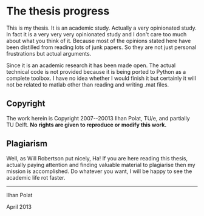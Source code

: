# The thesis progress

This is my thesis. It is an academic study. Actually a very opinionated study.
In fact it is a very very very opinionated study and I don't care too much 
about what you think of it. Because most of the opinions stated here have been 
distilled from reading lots of junk papers. So they are not just personal frustrations 
but actual arguments.

Since it is an academic research it has been made open. The actual technical code 
is not provided because it is being ported to Python as a complete toolbox. I have 
no idea whether I would finish it but certainly it will not be related to matlab 
other than reading and writing .mat files.

## Copyright

The work herein is Copyright 2007--20013 Ilhan Polat, TU/e, and partially TU Delft.
**No rights are given to reproduce or modify this work.**

## Plagiarism

Well, as Will Robertson put nicely, Ha! If you are here reading this thesis, actually
paying attention and finding valuable material to plagiarise then my mission is
accomplished. Do whatever you want, I will be happy to see the academic life rot faster.


-----
 
Ilhan Polat

April 2013
